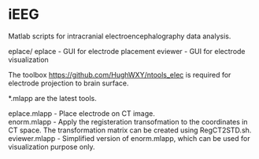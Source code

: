 # iEEG
Matlab scripts for intracranial electroencephalography data analysis. 

eplace/
  eplace - GUI for electrode placement
  eviewer - GUI for electrode visualization
    
The toolbox https://github.com/HughWXY/ntools_elec is required for electrode projection to brain surface.
  
*.mlapp are the latest tools.

eplace.mlapp - Place electrode on CT image.    
enorm.mlapp - Apply the registeration transofmation to the coordinates in CT space. The transformation matrix can be created using RegCT2STD.sh.    
eviewer.mlapp - Simplified version of enorm.mlapp, which can be used for visualization purpose only.    

